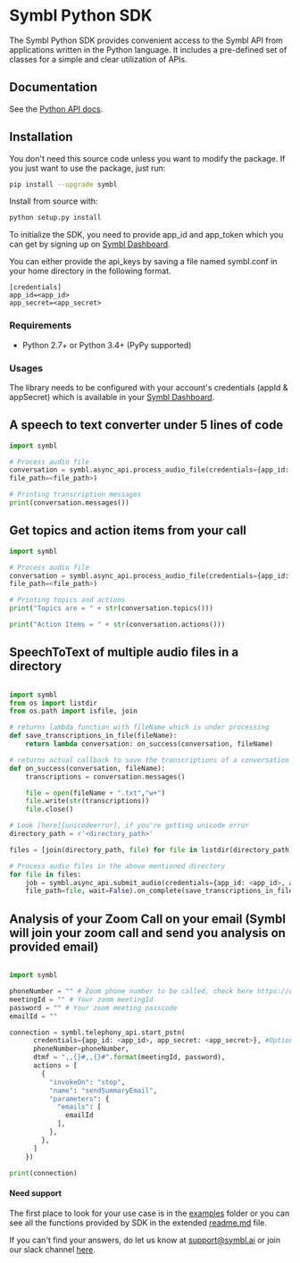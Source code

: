 # Symbl Python SDK

The Symbl Python SDK provides convenient access to the Symbl API from applications written in the Python language. It includes a pre-defined set of classes for a simple and clear utilization of APIs.


## Documentation

See the [Python API docs](https://docs.symbl.ai/docs/).


## Installation

You don't need this source code unless you want to modify the package. If you just
want to use the package, just run:

```sh
pip install --upgrade symbl
```

Install from source with:

```sh
python setup.py install
```

To initialize the SDK, you need to provide app_id and app_token which you can get by signing up on [Symbl Dashboard][api-keys].

You can either provide the api_keys by saving a file named symbl.conf in your home directory in the following format.

```
[credentials]
app_id=<app_id>
app_secret=<app_secret>

```

### Requirements

-   Python 2.7+ or Python 3.4+ (PyPy supported)

### Usages

The library needs to be configured with your account's credentials (appId & appSecret) which is
available in your [Symbl Dashboard][api-keys].


## A speech to text converter under 5 lines of code

```python
import symbl

# Process audio file
conversation = symbl.async_api.process_audio_file(credentials={app_id: <app_id>, app_secret: <app_secret>}, #Optional, Don't add this parameter if you have symbl.conf file in your home directory
file_path=<file_path>)

# Printing transcription messages
print(conversation.messages())
```

## Get topics and action items from your call

```python
import symbl

# Process audio file
conversation = symbl.async_api.process_audio_file(credentials={app_id: <app_id>, app_secret: <app_secret>}, #Optional, Don't add this parameter if you have symbl.conf file in your home directory
file_path=<file_path>)

# Printing topics and actions
print("Topics are = " + str(conversation.topics()))

print("Action Items = " + str(conversation.actions()))
```

## SpeechToText of multiple audio files in a directory 

```python

import symbl
from os import listdir
from os.path import isfile, join

# returns lambda function with fileName which is under processing
def save_transcriptions_in_file(fileName):
    return lambda conversation: on_success(conversation, fileName)

# returns actual callback to save the transcriptions of a conversation in a file
def on_success(conversation, fileName):
    transcriptions = conversation.messages()

    file = open(fileName + ".txt","w+")
    file.write(str(transcriptions))
    file.close()

# Look [here][unicodeerror], if you're getting unicode error
directory_path = r'<directory_path>'

files = [join(directory_path, file) for file in listdir(directory_path) if isfile(join(directory_path, file))]

# Process audio files in the above mentioned directory
for file in files:
    job = symbl.async_api.submit_audio(credentials={app_id: <app_id>, app_secret: <app_secret>}, #Optional, Don't add this parameter if you have symbl.conf file in your home directory
    file_path=file, wait=False).on_complete(save_transcriptions_in_file(file))

```

## Analysis of your Zoom Call on your email (Symbl will join your zoom call and send you analysis on provided email)

```python

import symbl

phoneNumber = "" # Zoom phone number to be called, check here https://us02web.zoom.us/zoomconference
meetingId = "" # Your zoom meetingId
password = "" # Your zoom meeting passcode
emailId = ""

connection = symbl.telephony_api.start_pstn(
      credentials={app_id: <app_id>, app_secret: <app_secret>}, #Optional, Don't add this parameter if you have symbl.conf file in your home directory
      phoneNumber=phoneNumber,
      dtmf = ",,{}#,,{}#".format(meetingId, password),
      actions = [
        {
          "invokeOn": "stop",
          "name": "sendSummaryEmail",
          "parameters": {
            "emails": [
              emailId
            ],
          },
        },
      ]
    })

print(connection)

```

#### Need support

The first place to look for your use case is in the [examples][examples] folder or you can see all the functions provided by SDK in the extended [readme.md][extended-readme] file.

If you can't find your answers, do let us know at support@symbl.ai or join our slack channel [here][slack-invite].

[api-keys]: https://platform.symbl.ai/#/login
[symbl-docs]: https://docs.symbl.ai/docs/
[extended-readme]: https://github.com/symblai/symbl-python/blob/main/symbl/readme.md
[examples]: https://github.com/symblai/symbl-python/tree/main/example
[unicodeerror]: https://stackoverflow.com/questions/37400974/unicode-error-unicodeescape-codec-cant-decode-bytes-in-position-2-3-trunca
[slack-invite]: https://symbldotai.slack.com/join/shared_invite/zt-4sic2s11-D3x496pll8UHSJ89cm78CA#/